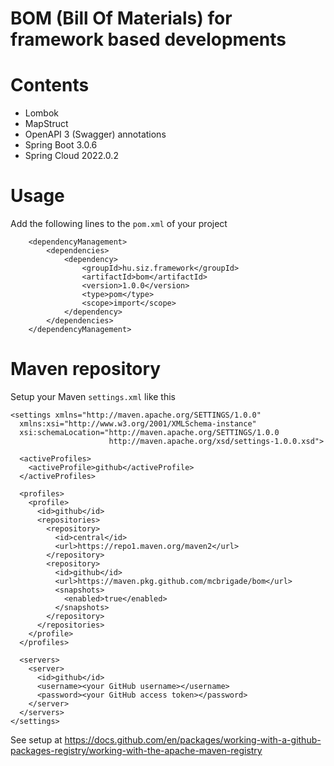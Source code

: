 # BOM (Bill Of Materials) for framework based developments

# Contents
* Lombok
* MapStruct
* OpenAPI 3 (Swagger) annotations
* Spring Boot 3.0.6
* Spring Cloud 2022.0.2

# Usage
Add the following lines to the `pom.xml` of your project
```
    <dependencyManagement>
        <dependencies>
            <dependency>
                <groupId>hu.siz.framework</groupId>
                <artifactId>bom</artifactId>
                <version>1.0.0</version>
                <type>pom</type>
                <scope>import</scope>
            </dependency>
        </dependencies>
    </dependencyManagement>
```

# Maven repository
Setup your Maven `settings.xml` like this
```
<settings xmlns="http://maven.apache.org/SETTINGS/1.0.0"
  xmlns:xsi="http://www.w3.org/2001/XMLSchema-instance"
  xsi:schemaLocation="http://maven.apache.org/SETTINGS/1.0.0
                      http://maven.apache.org/xsd/settings-1.0.0.xsd">

  <activeProfiles>
    <activeProfile>github</activeProfile>
  </activeProfiles>

  <profiles>
    <profile>
      <id>github</id>
      <repositories>
        <repository>
          <id>central</id>
          <url>https://repo1.maven.org/maven2</url>
        </repository>
        <repository>
          <id>github</id>
          <url>https://maven.pkg.github.com/mcbrigade/bom</url>
          <snapshots>
            <enabled>true</enabled>
          </snapshots>
        </repository>
      </repositories>
    </profile>
  </profiles>

  <servers>
    <server>
      <id>github</id>
      <username><your GitHub username></username>
      <password><your GitHub access token></password>
    </server>
  </servers>
</settings>
```

See setup at https://docs.github.com/en/packages/working-with-a-github-packages-registry/working-with-the-apache-maven-registry